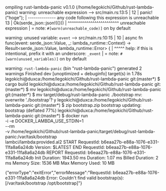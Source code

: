 ompiling rust-lambda-panic v0.1.0 (/home/legokichi/Github/rust-lambda-panic)
warning: unreachable expression
  --> src/main.rs:13:5
   |
12 |     panic!("hoge");
   |     -------------- any code following this expression is unreachable
13 |     Ok(serde_json::json!({}))
   |     ^^^^^^^^^^^^^^^^^^^^^^^^^ unreachable expression
   |
   = note: `#[warn(unreachable_code)]` on by default

warning: unused variable: `event`
  --> src/main.rs:10:15
   |
10 | async fn func(event: serde_json::Value, _: lambda_runtime::Context) -> Result<serde_json::Value, lambda_runtime::Error> {
   |               ^^^^^ help: if this is intentional, prefix it with an underscore: `_event`
   |
   = note: `#[warn(unused_variables)]` on by default

warning: `rust-lambda-panic` (bin "rust-lambda-panic") generated 2 warnings
    Finished dev [unoptimized + debuginfo] target(s) in 1.78s
legokichi@duxca:/home/legokichi/Github/rust-lambda-panic git:(master*) $ cargo build
legokichi@duxca:/home/legokichi/Github/rust-lambda-panic git:(master*) $ mv
legokichi@duxca:/home/legokichi/Github/rust-lambda-panic git:(master*) $ mv target/debug/rust-lambda-panic ./bootstrap
mv: overwrite './bootstrap'? y
legokichi@duxca:/home/legokichi/Github/rust-lambda-panic git:(master*) $ zip bootstrap.zip bootstrap
updating: bootstrap (deflated 77%)
legokichi@duxca:/home/legokichi/Github/rust-lambda-panic git:(master*) $ docker run \
    -i -e DOCKER_LAMBDA_USE_STDIN=1 \
    --rm \
    -v /home/legokichi/Github/rust-lambda-panic/target/debug/rust-lambda-panic:/var/task/bootstrap \
    lambci/lambda:provided.al2
START RequestId: b6eaa27b-e88a-1076-e331-11fa8a6a24db Version: $LATEST
END RequestId: b6eaa27b-e88a-1076-e331-11fa8a6a24db
REPORT RequestId: b6eaa27b-e88a-1076-e331-11fa8a6a24db  Init Duration: 1943.50 ms       Duration: 1.07 ms       Billed Duration: 2 ms   Memory Size: 1536 MB        Max Memory Used: 10 MB

{"errorType":"exitError","errorMessage":"RequestId: b6eaa27b-e88a-1076-e331-11fa8a6a24db Error: Couldn't find valid bootstrap(s): [/var/task/bootstrap /opt/bootstrap]"}

